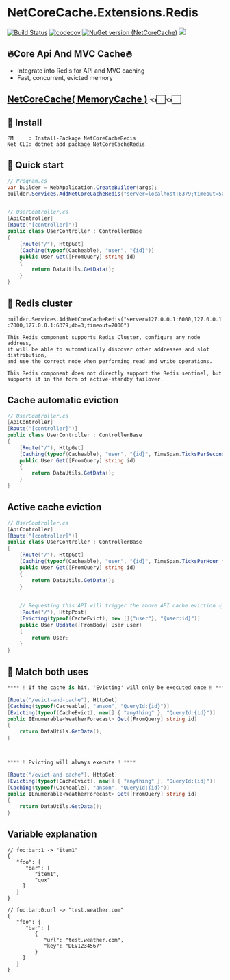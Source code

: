 # NetCoreCache.Extensions.Redis

[![Build Status](https://github.com/sj-distributor/core-cache.Extensions.Redis/actions/workflows/dotnet.yml/badge.svg?branch=main)](https://github.com/sj-distributor/core-cache.Extensions.Redis/actions?query=branch%3Amain)
[![codecov](https://codecov.io/gh/sj-distributor/core-cache.Extensions.Redis/branch/main/graph/badge.svg?token=XV3W873RGV)](https://codecov.io/gh/sj-distributor/core-cache.Extensions.Redis)
[![NuGet version (NetCoreCache)](https://img.shields.io/nuget/v/NetCoreCacheRedis.svg?style=flat-square)](https://www.nuget.org/packages/NetCoreCacheRedis/)
![](https://img.shields.io/badge/license-MIT-green)

## 🔥Core Api And MVC Cache🔥

* Integrate into Redis for API and MVC caching
* Fast, concurrent, evicted memory

## [NetCoreCache( MemoryCache )](https://github.com/sj-distributor/core-cache) 👈🏻👈🏻

## 🤟 Install

```
PM     : Install-Package NetCoreCacheRedis
Net CLI: dotnet add package NetCoreCacheRedis
```

## 🚀 Quick start

```C#
// Program.cs
var builder = WebApplication.CreateBuilder(args);
builder.Services.AddNetCoreCacheRedis("server=localhost:6379;timeout=5000;MaxMessageSize=1024000;Expire=3600");


// UserController.cs
[ApiController]
[Route("[controller]")]
public class UserController : ControllerBase
{
    [Route("/"), HttpGet]
    [Caching(typeof(Cacheable), "user", "{id}")]
    public User Get([FromQuery] string id)
    {
        return DataUtils.GetData();
    }
}
```

## 📌 Redis cluster

`builder.Services.AddNetCoreCacheRedis("server=127.0.0.1:6000,127.0.0.1:7000,127.0.0.1:6379;db=3;timeout=7000")`

```
This Redis component supports Redis Cluster, configure any node address, 
it will be able to automatically discover other addresses and slot distribution,
and use the correct node when performing read and write operations.

This Redis component does not directly support the Redis sentinel, but supports it in the form of active-standby failover.
```

## Cache automatic eviction

```C#
// UserController.cs
[ApiController]
[Route("[controller]")]
public class UserController : ControllerBase
{
    [Route("/"), HttpGet]
    [Caching(typeof(Cacheable), "user", "{id}", TimeSpan.TicksPerSecond * 2)] // Cache expires after two seconds
    public User Get([FromQuery] string id)
    {
        return DataUtils.GetData();
    }
}

```

## Active cache eviction

```C#
// UserController.cs
[ApiController]
[Route("[controller]")]
public class UserController : ControllerBase
{
    [Route("/"), HttpGet]
    [Caching(typeof(Cacheable), "user", "{id}", TimeSpan.TicksPerHour * 2)] // Cache expires after two hours
    public User Get([FromQuery] string id)
    {
        return DataUtils.GetData();
    }
 
 
    // Requesting this API will trigger the above API cache eviction 👆🏻👆🏻👆🏻
    [Route("/"), HttpPost]
    [Evicting(typeof(CacheEvict), new []{"user"}, "{user:id}")]
    public User Update([FromBody] User user)
    {
        return User;
    }   
}

```

## 👻 Match both uses

```C#
**** ‼️ If the cache is hit, 'Evicting' will only be executed once ‼️ ****

[Route("/evict-and-cache"), HttpGet]
[Caching(typeof(Cacheable), "anson", "QueryId:{id}")]
[Evicting(typeof(CacheEvict), new[] { "anything" }, "QueryId:{id}")]
public IEnumerable<WeatherForecast> Get([FromQuery] string id)
{
    return DataUtils.GetData();
}



**** ‼️ Evicting will always execute ‼️ ****

[Route("/evict-and-cache"), HttpGet]
[Evicting(typeof(CacheEvict), new[] { "anything" }, "QueryId:{id}")]
[Caching(typeof(Cacheable), "anson", "QueryId:{id}")]
public IEnumerable<WeatherForecast> Get([FromQuery] string id)
{
    return DataUtils.GetData();
}
```

## Variable explanation

```
// foo:bar:1 -> "item1"
{
   "foo": {
      "bar": [
         "item1",
         "qux"
     ]
   }
}

// foo:bar:0:url -> "test.weather.com"
{
   "foo": {
      "bar": [
         {
            "url": "test.weather.com",
            "key": "DEV1234567"
         }
     ]
   }
}
```
